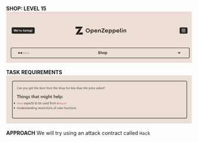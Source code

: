 **SHOP: LEVEL 15**
![](images/img.png)

**TASK REQUIREMENTS**
![img.png](img.png)

**APPROACH**
We will try using an attack contract called `Hack`

